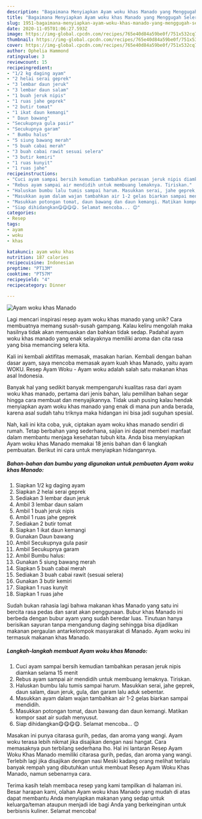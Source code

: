 ```yaml
---
description: "Bagaimana Menyiapkan Ayam woku khas Manado yang Menggugah Selera"
title: "Bagaimana Menyiapkan Ayam woku khas Manado yang Menggugah Selera"
slug: 1951-bagaimana-menyiapkan-ayam-woku-khas-manado-yang-menggugah-selera
date: 2020-11-05T01:06:27.593Z
image: https://img-global.cpcdn.com/recipes/765e40d84a59be0f/751x532cq70/ayam-woku-khas-manado-foto-resep-utama.jpg
thumbnail: https://img-global.cpcdn.com/recipes/765e40d84a59be0f/751x532cq70/ayam-woku-khas-manado-foto-resep-utama.jpg
cover: https://img-global.cpcdn.com/recipes/765e40d84a59be0f/751x532cq70/ayam-woku-khas-manado-foto-resep-utama.jpg
author: Ophelia Hammond
ratingvalue: 3
reviewcount: 15
recipeingredient:
- "1/2 kg daging ayam"
- "2 helai serai geprek"
- "3 lembar daun jeruk"
- "3 lembar daun salam"
- "1 buah jeruk nipis"
- "1 ruas jahe geprek"
- "2 butir tomat"
- "1 ikat daun kemangi"
- " Daun bawang"
- "Secukupnya gula pasir"
- "Secukupnya garam"
- " Bumbu halus"
- "5 siung bawang merah"
- "5 buah cabai merah"
- "3 buah cabai rawit sesuai selera"
- "3 butir kemiri"
- "1 ruas kunyit"
- "1 ruas jahe"
recipeinstructions:
- "Cuci ayam sampai bersih kemudian tambahkan perasan jeruk nipis diamkan selama 15 menit"
- "Rebus ayam sampai air mendidih untuk membuang lemaknya. Tiriskan."
- "Haluskan bumbu lalu tumis sampai harum. Masukkan serai, jahe geprek, daun salam, daun jeruk, gula, dan garam lalu aduk sebentar."
- "Masukkan ayam dalam wajan tambahkan air 1-2 gelas biarkan sampai mendidih."
- "Masukkan potongan tomat, daun bawang dan daun kemangi. Matikan kompor saat air sudah menyusut."
- "Siap dihidangkan😋😋😋😋. Selamat mencoba... 😊"
categories:
- Resep
tags:
- ayam
- woku
- khas

katakunci: ayam woku khas 
nutrition: 187 calories
recipecuisine: Indonesian
preptime: "PT13M"
cooktime: "PT57M"
recipeyield: "4"
recipecategory: Dinner

---
```



![Ayam woku khas Manado](https://img-global.cpcdn.com/recipes/765e40d84a59be0f/751x532cq70/ayam-woku-khas-manado-foto-resep-utama.jpg)

Lagi mencari inspirasi resep ayam woku khas manado yang unik? Cara membuatnya memang susah-susah gampang. Kalau keliru mengolah maka hasilnya tidak akan memuaskan dan bahkan tidak sedap. Padahal ayam woku khas manado yang enak selayaknya memiliki aroma dan cita rasa yang bisa memancing selera kita.

Kali ini kembali aktifitas memasak, masakan harian. Kembali dengan bahan dasar ayam, saya mencoba memasak ayam kuah khas Manado, yaitu ayam WOKU. Resep Ayam Woku - Ayam woku adalah salah satu makanan khas asal Indonesia.

Banyak hal yang sedikit banyak mempengaruhi kualitas rasa dari ayam woku khas manado, pertama dari jenis bahan, lalu pemilihan bahan segar hingga cara membuat dan menyajikannya. Tidak usah pusing kalau hendak menyiapkan ayam woku khas manado yang enak di mana pun anda berada, karena asal sudah tahu triknya maka hidangan ini bisa jadi suguhan spesial.


Nah, kali ini kita coba, yuk, ciptakan ayam woku khas manado sendiri di rumah. Tetap berbahan yang sederhana, sajian ini dapat memberi manfaat dalam membantu menjaga kesehatan tubuh kita. Anda bisa menyiapkan Ayam woku khas Manado memakai 18 jenis bahan dan 6 langkah pembuatan. Berikut ini cara untuk menyiapkan hidangannya.

<!--inarticleads1-->

##### Bahan-bahan dan bumbu yang digunakan untuk pembuatan Ayam woku khas Manado:

1. Siapkan 1/2 kg daging ayam
1. Siapkan 2 helai serai geprek
1. Sediakan 3 lembar daun jeruk
1. Ambil 3 lembar daun salam
1. Ambil 1 buah jeruk nipis
1. Ambil 1 ruas jahe geprek
1. Sediakan 2 butir tomat
1. Siapkan 1 ikat daun kemangi
1. Gunakan  Daun bawang
1. Ambil Secukupnya gula pasir
1. Ambil Secukupnya garam
1. Ambil  Bumbu halus:
1. Gunakan 5 siung bawang merah
1. Siapkan 5 buah cabai merah
1. Sediakan 3 buah cabai rawit (sesuai selera)
1. Gunakan 3 butir kemiri
1. Siapkan 1 ruas kunyit
1. Siapkan 1 ruas jahe


Sudah bukan rahasia lagi bahwa makanan khas Manado yang satu ini bercita rasa pedas dan sarat akan penggunaan. Bubur khas Manado ini berbeda dengan bubur ayam yang sudah beredar luas. Tinutuan hanya berisikan sayuran tanpa mengandung daging sehingga bisa dijadikan makanan pergaulan antarkelompok masyarakat di Manado. Ayam woku ini termasuk makanan khas Manado. 

<!--inarticleads2-->

##### Langkah-langkah membuat Ayam woku khas Manado:

1. Cuci ayam sampai bersih kemudian tambahkan perasan jeruk nipis diamkan selama 15 menit
1. Rebus ayam sampai air mendidih untuk membuang lemaknya. Tiriskan.
1. Haluskan bumbu lalu tumis sampai harum. Masukkan serai, jahe geprek, daun salam, daun jeruk, gula, dan garam lalu aduk sebentar.
1. Masukkan ayam dalam wajan tambahkan air 1-2 gelas biarkan sampai mendidih.
1. Masukkan potongan tomat, daun bawang dan daun kemangi. Matikan kompor saat air sudah menyusut.
1. Siap dihidangkan😋😋😋😋. Selamat mencoba... 😊


Masakan ini punya citarasa gurih, pedas, dan aroma yang wangi. Ayam woku terasa lebih nikmat jika disajikan dengan nasi hangat. Cara memasaknya pun terbilang sederhana lho. Hal ini lantaran Resep Ayam Woku Khas Manado memiliki citarasa gurih, pedas, dan aroma yang wangi. Terlebih lagi jika disajikan dengan nasi Meski kadang orang melihat terlalu banyak rempah yang dibutuhkan untuk membuat Resep Ayam Woku Khas Manado, namun sebenarnya cara. 

Terima kasih telah membaca resep yang kami tampilkan di halaman ini. Besar harapan kami, olahan Ayam woku khas Manado yang mudah di atas dapat membantu Anda menyiapkan makanan yang sedap untuk keluarga/teman ataupun menjadi ide bagi Anda yang berkeinginan untuk berbisnis kuliner. Selamat mencoba!
